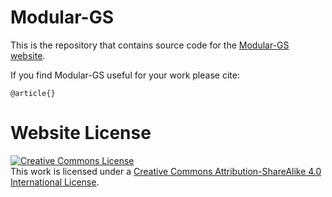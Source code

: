 # Modular-GS

This is the repository that contains source code for the [Modular-GS website](https://modular-gs.github.io/).

If you find Modular-GS useful for your work please cite:
```
@article{}
```

# Website License
<a rel="license" href="http://creativecommons.org/licenses/by-sa/4.0/"><img alt="Creative Commons License" style="border-width:0" src="https://i.creativecommons.org/l/by-sa/4.0/88x31.png" /></a><br />This work is licensed under a <a rel="license" href="http://creativecommons.org/licenses/by-sa/4.0/">Creative Commons Attribution-ShareAlike 4.0 International License</a>.
